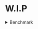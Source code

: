 # W.I.P

<details>
<summary>Benchmark</summary>

> RTX 4070 Ti Super

- **Optimization Level:** `Lv.5` took `12min` to compile
- **SDXL:** `4.6 it/s` to `7.4 it/s`

</details>

